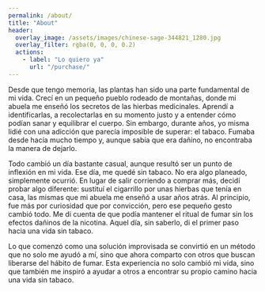 ```yaml
---
permalink: /about/
title: "About"
header:
  overlay_image: /assets/images/chinese-sage-344821_1280.jpg
  overlay_filter: rgba(0, 0, 0, 0.2)
  actions:
    - label: "Lo quiero ya"
      url: "/purchase/"
---
```


Desde que tengo memoria, las plantas han sido una parte fundamental de mi vida. Crecí en un pequeño pueblo rodeado de montañas, donde mi abuela me enseñó los secretos de las hierbas medicinales. Aprendí a identificarlas, a recolectarlas en su momento justo y a entender cómo podían sanar y equilibrar el cuerpo. Sin embargo, durante años, yo misma lidié con una adicción que parecía imposible de superar: el tabaco. Fumaba desde hacía mucho tiempo y, aunque sabía que era dañino, no encontraba la manera de dejarlo.

Todo cambió un día bastante casual, aunque resultó ser un punto de inflexión en mi vida. Ese día, me quedé sin tabaco. No era algo planeado, simplemente ocurrió. En lugar de salir corriendo a comprar más, decidí probar algo diferente: sustituí el cigarrillo por unas hierbas que tenía en casa, las mismas que mi abuela me enseñó a usar años atrás. Al principio, fue más por curiosidad que por convicción, pero ese pequeño gesto cambió todo. Me di cuenta de que podía mantener el ritual de fumar sin los efectos dañinos de la nicotina. Aquel día, sin saberlo, di el primer paso hacia una vida sin tabaco.

Lo que comenzó como una solución improvisada se convirtió en un método que no solo me ayudó a mí, sino que ahora comparto con otros que buscan liberarse del hábito de fumar. Esta experiencia no solo cambió mi vida, sino que también me inspiró a ayudar a otros a encontrar su propio camino hacia una vida sin tabaco.
